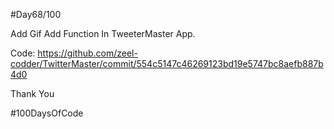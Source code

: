 #Day68/100



Add Gif Add Function  In TweeterMaster App.



Code: https://github.com/zeel-codder/TwitterMaster/commit/554c5147c46269123bd19e5747bc8aefb887b4d0 



Thank You



#100DaysOfCode